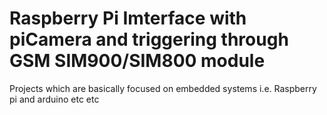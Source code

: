# Raspberry Pi Imterface with piCamera and triggering through GSM SIM900/SIM800 module
Projects which are basically focused on embedded systems i.e. Raspberry pi and arduino etc etc
